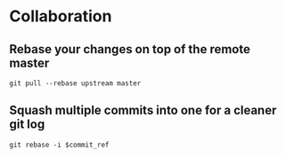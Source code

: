 # Collaboration

## Rebase your changes on top of the remote master
`git pull --rebase upstream master`
  
## Squash multiple commits into one for a cleaner git log
`git rebase -i $commit_ref`
